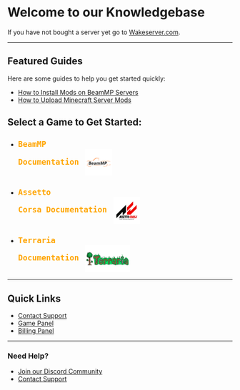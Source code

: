 # Welcome to our Knowledgebase 

If you have not bought a server yet go to [Wakeserver.com](https://wakeservers.com).


---

## Featured Guides

Here are some guides to help you get started quickly:

- [How to Install Mods on BeamMP Servers](beammp/installing-mods.md)
- [How to Upload Minecraft Server Mods](minecraft/upload-mods.md)








## Select a Game to Get Started:

- ### <a href="beammp" style="font-size: 1.25em; color: orange; text-decoration: none;"><code>BeamMP Documentation</code></a> <img src="assets/beammp-pics/beammp-icon.png" alt="BeamMP Icon" style="width: 60px; height: 60px; vertical-align: middle; margin-left: 10px;">

- ### <a href="assetto-corsa" style="font-size: 1.25em; color: orange; text-decoration: none;"><code>Assetto Corsa Documentation</code></a> <img src="assets/assetto-corsa-pics/assetto-corsa-icon.png" alt="Assetto Corsa Icon" style="width: 60px; height: 60px; vertical-align: middle; margin-left: 10px;">

- ### <a href="terraria" style="font-size: 1.25em; color: orange; text-decoration: none;"><code>Terraria Documentation</code></a> <img src="assets/terraria-pics/terraria-icon.png" alt="Assetto Corsa Icon" style="width: 100px; height: 60px; vertical-align: middle; margin-left: 10px;">

---

## Quick Links

- [Contact Support](https://wakeserver.com/support)
- [Game Panel](https://panel.wakeservers.com/auth/login)
- [Billing Panel](https://billing.wakeservers.com/index.php?rp=/login)



---

### Need Help?

- [Join our Discord Community](https://discord.com/invite/yourdiscordlink)
- [Contact Support](https://wakeserver.com/support)